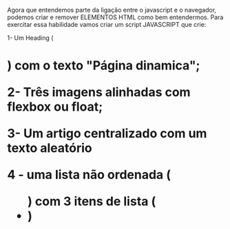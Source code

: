 Agora que entendemos parte da ligação entre o javascript e o navegador, podemos criar e remover ELEMENTOS HTML como bem entendermos. Para exercitar essa habilidade vamos criar um script JAVASCRIPT que crie:

1- Um Heading (<h1>) com o texto "Página dinamica";

2- Três imagens alinhadas com flexbox ou float;

3- Um artigo centralizado com um texto aleatório

4 - uma lista não ordenada (<ul>) com 3 itens de lista (<li>)
